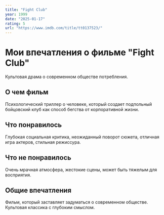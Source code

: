 ```yaml
---
title: "Fight Club"
year: 1999
date: "2025-01-17"
rating: 5
url: "https://www.imdb.com/title/tt0137523/"
---
```


# Мои впечатления о фильме "Fight Club"

Культовая драма о современном обществе потребления.

## О чем фильм

Психологический триллер о человеке, который создает подпольный бойцовский клуб как способ бегства от корпоративной жизни.

## Что понравилось

Глубокая социальная критика, неожиданный поворот сюжета, отличная игра актеров, стильная режиссура.

## Что не понравилось

Очень мрачная атмосфера, жестокие сцены, может быть тяжелым для восприятия.

## Общие впечатления

Фильм, который заставляет задуматься о современном обществе. Культовая классика с глубоким смыслом.
